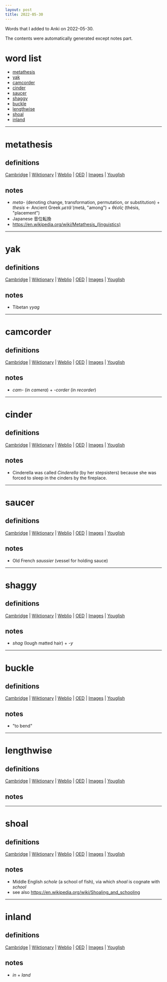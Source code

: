 ```yaml
---
layout: post
title: 2022-05-30
---
```


Words that I added to Anki on 2022-05-30.

The contents were automatically generated except notes part.
# word list
- [metathesis](#metathesis)
- [yak](#yak)
- [camcorder](#camcorder)
- [cinder](#cinder)
- [saucer](#saucer)
- [shaggy](#shaggy)
- [buckle](#buckle)
- [lengthwise](#lengthwise)
- [shoal](#shoal)
- [inland](#inland)

---

# metathesis
## definitions
[Cambridge](https://dictionary.cambridge.org/us/dictionary/english/metathesis)
|
[Wiktionary](https://en.wiktionary.org/wiki/metathesis#English)
|
[Weblio](https://ejje.weblio.jp/content_find?query=metathesis&searchType=exact)
|
[OED](https://www.oed.com/search?q=metathesis)
|
[Images](https://www.google.com/search?tbm=isch&q=metathesis)
|
[Youglish](https://youglish.com/pronounce/metathesis/english/us)

## notes
- *meta-* (denoting change, transformation, permutation, or substitution) + *thesis* <- Ancient Greek *μετᾰ́* (metá, "among") + *θέσῐς* (thésis, "placement")
- Japanese 音位転換
- <https://en.wikipedia.org/wiki/Metathesis_(linguistics)>

---

# yak
## definitions
[Cambridge](https://dictionary.cambridge.org/us/dictionary/english/yak)
|
[Wiktionary](https://en.wiktionary.org/wiki/yak#English)
|
[Weblio](https://ejje.weblio.jp/content_find?query=yak&searchType=exact)
|
[OED](https://www.oed.com/search?q=yak)
|
[Images](https://www.google.com/search?tbm=isch&q=yak)
|
[Youglish](https://youglish.com/pronounce/yak/english/us)

## notes
- Tibetan *γyag*

---

# camcorder
## definitions
[Cambridge](https://dictionary.cambridge.org/us/dictionary/english/camcorder)
|
[Wiktionary](https://en.wiktionary.org/wiki/camcorder#English)
|
[Weblio](https://ejje.weblio.jp/content_find?query=camcorder&searchType=exact)
|
[OED](https://www.oed.com/search?q=camcorder)
|
[Images](https://www.google.com/search?tbm=isch&q=camcorder)
|
[Youglish](https://youglish.com/pronounce/camcorder/english/us)

## notes
- *cam-* (in *camera*) + *-corder* (in *recorder*)

---

# cinder
## definitions
[Cambridge](https://dictionary.cambridge.org/us/dictionary/english/cinder)
|
[Wiktionary](https://en.wiktionary.org/wiki/cinder#English)
|
[Weblio](https://ejje.weblio.jp/content_find?query=cinder&searchType=exact)
|
[OED](https://www.oed.com/search?q=cinder)
|
[Images](https://www.google.com/search?tbm=isch&q=cinder)
|
[Youglish](https://youglish.com/pronounce/cinder/english/us)

## notes
- Cinderella was called *Cinderella* (by her stepsisters) because she was forced to sleep in the cinders by the fireplace.

---

# saucer
## definitions
[Cambridge](https://dictionary.cambridge.org/us/dictionary/english/saucer)
|
[Wiktionary](https://en.wiktionary.org/wiki/saucer#English)
|
[Weblio](https://ejje.weblio.jp/content_find?query=saucer&searchType=exact)
|
[OED](https://www.oed.com/search?q=saucer)
|
[Images](https://www.google.com/search?tbm=isch&q=saucer)
|
[Youglish](https://youglish.com/pronounce/saucer/english/us)

## notes
- Old French *saussier* (vessel for holding sauce)

---

# shaggy
## definitions
[Cambridge](https://dictionary.cambridge.org/us/dictionary/english/shaggy)
|
[Wiktionary](https://en.wiktionary.org/wiki/shaggy#English)
|
[Weblio](https://ejje.weblio.jp/content_find?query=shaggy&searchType=exact)
|
[OED](https://www.oed.com/search?q=shaggy)
|
[Images](https://www.google.com/search?tbm=isch&q=shaggy)
|
[Youglish](https://youglish.com/pronounce/shaggy/english/us)

## notes
- *shag* (Iough matted hair) + *-y*

---

# buckle
## definitions
[Cambridge](https://dictionary.cambridge.org/us/dictionary/english/buckle)
|
[Wiktionary](https://en.wiktionary.org/wiki/buckle#English)
|
[Weblio](https://ejje.weblio.jp/content_find?query=buckle&searchType=exact)
|
[OED](https://www.oed.com/search?q=buckle)
|
[Images](https://www.google.com/search?tbm=isch&q=buckle)
|
[Youglish](https://youglish.com/pronounce/buckle/english/us)

## notes
- "to bend"

---

# lengthwise
## definitions
[Cambridge](https://dictionary.cambridge.org/us/dictionary/english/lengthwise)
|
[Wiktionary](https://en.wiktionary.org/wiki/lengthwise#English)
|
[Weblio](https://ejje.weblio.jp/content_find?query=lengthwise&searchType=exact)
|
[OED](https://www.oed.com/search?q=lengthwise)
|
[Images](https://www.google.com/search?tbm=isch&q=lengthwise)
|
[Youglish](https://youglish.com/pronounce/lengthwise/english/us)

## notes

---

# shoal
## definitions
[Cambridge](https://dictionary.cambridge.org/us/dictionary/english/shoal)
|
[Wiktionary](https://en.wiktionary.org/wiki/shoal#English)
|
[Weblio](https://ejje.weblio.jp/content_find?query=shoal&searchType=exact)
|
[OED](https://www.oed.com/search?q=shoal)
|
[Images](https://www.google.com/search?tbm=isch&q=shoal)
|
[Youglish](https://youglish.com/pronounce/shoal/english/us)

## notes
- Middle English *schole* (a school of fish), via which *shoal* is cognate with *school*
- see also <https://en.wikipedia.org/wiki/Shoaling_and_schooling>

---

# inland
## definitions
[Cambridge](https://dictionary.cambridge.org/us/dictionary/english/inland)
|
[Wiktionary](https://en.wiktionary.org/wiki/inland#English)
|
[Weblio](https://ejje.weblio.jp/content_find?query=inland&searchType=exact)
|
[OED](https://www.oed.com/search?q=inland)
|
[Images](https://www.google.com/search?tbm=isch&q=inland)
|
[Youglish](https://youglish.com/pronounce/inland/english/us)

## notes
- *in* + *land*

